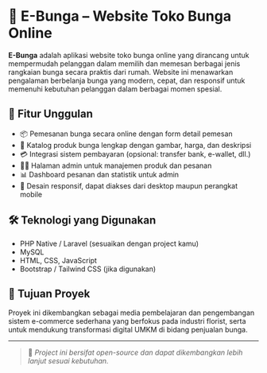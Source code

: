 # 💐 E-Bunga – Website Toko Bunga Online

**E-Bunga** adalah aplikasi website toko bunga online yang dirancang untuk mempermudah pelanggan dalam memilih dan memesan berbagai jenis rangkaian bunga secara praktis dari rumah. Website ini menawarkan pengalaman berbelanja bunga yang modern, cepat, dan responsif untuk memenuhi kebutuhan pelanggan dalam berbagai momen spesial.

## 🌟 Fitur Unggulan
- 📦 Pemesanan bunga secara online dengan form detail pemesan
- 🛒 Katalog produk bunga lengkap dengan gambar, harga, dan deskripsi
- 💳 Integrasi sistem pembayaran (opsional: transfer bank, e-wallet, dll.)
- 🧑‍💼 Halaman admin untuk manajemen produk dan pesanan
- 📊 Dashboard pesanan dan statistik untuk admin
- 📱 Desain responsif, dapat diakses dari desktop maupun perangkat mobile

## 🛠️ Teknologi yang Digunakan
- PHP Native / Laravel (sesuaikan dengan project kamu)
- MySQL
- HTML, CSS, JavaScript
- Bootstrap / Tailwind CSS (jika digunakan)

## 🚀 Tujuan Proyek
Proyek ini dikembangkan sebagai media pembelajaran dan pengembangan sistem e-commerce sederhana yang berfokus pada industri florist, serta untuk mendukung transformasi digital UMKM di bidang penjualan bunga.

---

> 📌 *Project ini bersifat open-source dan dapat dikembangkan lebih lanjut sesuai kebutuhan.*


